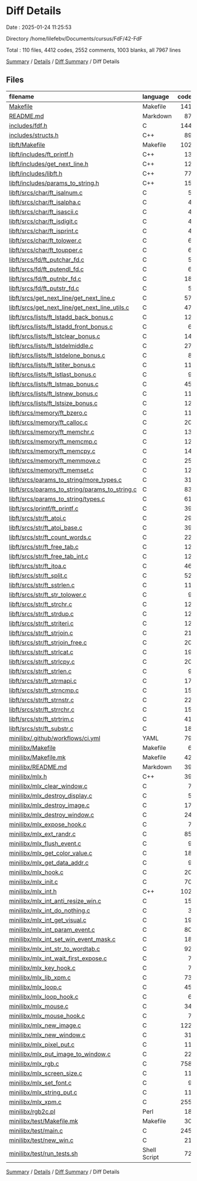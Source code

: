 # Diff Details

Date : 2025-01-24 11:25:53

Directory /home/lilefebv/Documents/cursus/FdF/42-FdF

Total : 110 files,  4412 codes, 2552 comments, 1003 blanks, all 7967 lines

[Summary](results.md) / [Details](details.md) / [Diff Summary](diff.md) / Diff Details

## Files
| filename | language | code | comment | blank | total |
| :--- | :--- | ---: | ---: | ---: | ---: |
| [Makefile](/Makefile) | Makefile | 141 | 22 | 33 | 196 |
| [README.md](/README.md) | Markdown | 87 | 0 | 51 | 138 |
| [includes/fdf.h](/includes/fdf.h) | C | 144 | 503 | 66 | 713 |
| [includes/structs.h](/includes/structs.h) | C++ | 89 | 117 | 10 | 216 |
| [libft/Makefile](/libft/Makefile) | Makefile | 102 | 20 | 22 | 144 |
| [libft/includes/ft\_printf.h](/libft/includes/ft_printf.h) | C++ | 13 | 54 | 5 | 72 |
| [libft/includes/get\_next\_line.h](/libft/includes/get_next_line.h) | C++ | 12 | 22 | 7 | 41 |
| [libft/includes/libft.h](/libft/includes/libft.h) | C++ | 77 | 654 | 57 | 788 |
| [libft/includes/params\_to\_string.h](/libft/includes/params_to_string.h) | C++ | 15 | 48 | 5 | 68 |
| [libft/srcs/char/ft\_isalnum.c](/libft/srcs/char/ft_isalnum.c) | C | 5 | 11 | 2 | 18 |
| [libft/srcs/char/ft\_isalpha.c](/libft/srcs/char/ft_isalpha.c) | C | 4 | 11 | 2 | 17 |
| [libft/srcs/char/ft\_isascii.c](/libft/srcs/char/ft_isascii.c) | C | 4 | 11 | 2 | 17 |
| [libft/srcs/char/ft\_isdigit.c](/libft/srcs/char/ft_isdigit.c) | C | 4 | 11 | 2 | 17 |
| [libft/srcs/char/ft\_isprint.c](/libft/srcs/char/ft_isprint.c) | C | 4 | 11 | 2 | 17 |
| [libft/srcs/char/ft\_tolower.c](/libft/srcs/char/ft_tolower.c) | C | 6 | 11 | 2 | 19 |
| [libft/srcs/char/ft\_toupper.c](/libft/srcs/char/ft_toupper.c) | C | 6 | 11 | 2 | 19 |
| [libft/srcs/fd/ft\_putchar\_fd.c](/libft/srcs/fd/ft_putchar_fd.c) | C | 5 | 11 | 3 | 19 |
| [libft/srcs/fd/ft\_putendl\_fd.c](/libft/srcs/fd/ft_putendl_fd.c) | C | 6 | 11 | 3 | 20 |
| [libft/srcs/fd/ft\_putnbr\_fd.c](/libft/srcs/fd/ft_putnbr_fd.c) | C | 18 | 11 | 3 | 32 |
| [libft/srcs/fd/ft\_putstr\_fd.c](/libft/srcs/fd/ft_putstr_fd.c) | C | 5 | 11 | 3 | 19 |
| [libft/srcs/get\_next\_line/get\_next\_line.c](/libft/srcs/get_next_line/get_next_line.c) | C | 57 | 11 | 8 | 76 |
| [libft/srcs/get\_next\_line/get\_next\_line\_utils.c](/libft/srcs/get_next_line/get_next_line_utils.c) | C | 47 | 11 | 8 | 66 |
| [libft/srcs/lists/ft\_lstadd\_back\_bonus.c](/libft/srcs/lists/ft_lstadd_back_bonus.c) | C | 12 | 11 | 4 | 27 |
| [libft/srcs/lists/ft\_lstadd\_front\_bonus.c](/libft/srcs/lists/ft_lstadd_front_bonus.c) | C | 6 | 11 | 3 | 20 |
| [libft/srcs/lists/ft\_lstclear\_bonus.c](/libft/srcs/lists/ft_lstclear_bonus.c) | C | 14 | 11 | 4 | 29 |
| [libft/srcs/lists/ft\_lstdelmiddle.c](/libft/srcs/lists/ft_lstdelmiddle.c) | C | 27 | 11 | 4 | 42 |
| [libft/srcs/lists/ft\_lstdelone\_bonus.c](/libft/srcs/lists/ft_lstdelone_bonus.c) | C | 8 | 11 | 3 | 22 |
| [libft/srcs/lists/ft\_lstiter\_bonus.c](/libft/srcs/lists/ft_lstiter_bonus.c) | C | 11 | 11 | 3 | 25 |
| [libft/srcs/lists/ft\_lstlast\_bonus.c](/libft/srcs/lists/ft_lstlast_bonus.c) | C | 9 | 11 | 3 | 23 |
| [libft/srcs/lists/ft\_lstmap\_bonus.c](/libft/srcs/lists/ft_lstmap_bonus.c) | C | 45 | 11 | 7 | 63 |
| [libft/srcs/lists/ft\_lstnew\_bonus.c](/libft/srcs/lists/ft_lstnew_bonus.c) | C | 11 | 11 | 4 | 26 |
| [libft/srcs/lists/ft\_lstsize\_bonus.c](/libft/srcs/lists/ft_lstsize_bonus.c) | C | 12 | 11 | 4 | 27 |
| [libft/srcs/memory/ft\_bzero.c](/libft/srcs/memory/ft_bzero.c) | C | 11 | 11 | 4 | 26 |
| [libft/srcs/memory/ft\_calloc.c](/libft/srcs/memory/ft_calloc.c) | C | 20 | 11 | 4 | 35 |
| [libft/srcs/memory/ft\_memchr.c](/libft/srcs/memory/ft_memchr.c) | C | 13 | 11 | 4 | 28 |
| [libft/srcs/memory/ft\_memcmp.c](/libft/srcs/memory/ft_memcmp.c) | C | 12 | 11 | 4 | 27 |
| [libft/srcs/memory/ft\_memcpy.c](/libft/srcs/memory/ft_memcpy.c) | C | 14 | 11 | 4 | 29 |
| [libft/srcs/memory/ft\_memmove.c](/libft/srcs/memory/ft_memmove.c) | C | 25 | 11 | 4 | 40 |
| [libft/srcs/memory/ft\_memset.c](/libft/srcs/memory/ft_memset.c) | C | 12 | 11 | 4 | 27 |
| [libft/srcs/params\_to\_string/more\_types.c](/libft/srcs/params_to_string/more_types.c) | C | 31 | 11 | 6 | 48 |
| [libft/srcs/params\_to\_string/params\_to\_string.c](/libft/srcs/params_to_string/params_to_string.c) | C | 83 | 11 | 10 | 104 |
| [libft/srcs/params\_to\_string/types.c](/libft/srcs/params_to_string/types.c) | C | 61 | 11 | 10 | 82 |
| [libft/srcs/printf/ft\_printf.c](/libft/srcs/printf/ft_printf.c) | C | 39 | 11 | 7 | 57 |
| [libft/srcs/str/ft\_atoi.c](/libft/srcs/str/ft_atoi.c) | C | 29 | 11 | 4 | 44 |
| [libft/srcs/str/ft\_atoi\_base.c](/libft/srcs/str/ft_atoi_base.c) | C | 39 | 11 | 6 | 56 |
| [libft/srcs/str/ft\_count\_words.c](/libft/srcs/str/ft_count_words.c) | C | 22 | 11 | 4 | 37 |
| [libft/srcs/str/ft\_free\_tab.c](/libft/srcs/str/ft_free_tab.c) | C | 12 | 11 | 4 | 27 |
| [libft/srcs/str/ft\_free\_tab\_int.c](/libft/srcs/str/ft_free_tab_int.c) | C | 12 | 11 | 4 | 27 |
| [libft/srcs/str/ft\_itoa.c](/libft/srcs/str/ft_itoa.c) | C | 46 | 11 | 6 | 63 |
| [libft/srcs/str/ft\_split.c](/libft/srcs/str/ft_split.c) | C | 52 | 11 | 8 | 71 |
| [libft/srcs/str/ft\_sstrlen.c](/libft/srcs/str/ft_sstrlen.c) | C | 11 | 11 | 4 | 26 |
| [libft/srcs/str/ft\_str\_tolower.c](/libft/srcs/str/ft_str_tolower.c) | C | 9 | 11 | 4 | 24 |
| [libft/srcs/str/ft\_strchr.c](/libft/srcs/str/ft_strchr.c) | C | 12 | 11 | 2 | 25 |
| [libft/srcs/str/ft\_strdup.c](/libft/srcs/str/ft_strdup.c) | C | 12 | 11 | 4 | 27 |
| [libft/srcs/str/ft\_striteri.c](/libft/srcs/str/ft_striteri.c) | C | 12 | 11 | 4 | 27 |
| [libft/srcs/str/ft\_strjoin.c](/libft/srcs/str/ft_strjoin.c) | C | 21 | 11 | 4 | 36 |
| [libft/srcs/str/ft\_strjoin\_free.c](/libft/srcs/str/ft_strjoin_free.c) | C | 20 | 11 | 4 | 35 |
| [libft/srcs/str/ft\_strlcat.c](/libft/srcs/str/ft_strlcat.c) | C | 19 | 11 | 4 | 34 |
| [libft/srcs/str/ft\_strlcpy.c](/libft/srcs/str/ft_strlcpy.c) | C | 20 | 11 | 4 | 35 |
| [libft/srcs/str/ft\_strlen.c](/libft/srcs/str/ft_strlen.c) | C | 9 | 11 | 4 | 24 |
| [libft/srcs/str/ft\_strmapi.c](/libft/srcs/str/ft_strmapi.c) | C | 17 | 11 | 4 | 32 |
| [libft/srcs/str/ft\_strncmp.c](/libft/srcs/str/ft_strncmp.c) | C | 15 | 11 | 4 | 30 |
| [libft/srcs/str/ft\_strnstr.c](/libft/srcs/str/ft_strnstr.c) | C | 22 | 11 | 4 | 37 |
| [libft/srcs/str/ft\_strrchr.c](/libft/srcs/str/ft_strrchr.c) | C | 15 | 11 | 4 | 30 |
| [libft/srcs/str/ft\_strtrim.c](/libft/srcs/str/ft_strtrim.c) | C | 41 | 11 | 6 | 58 |
| [libft/srcs/str/ft\_substr.c](/libft/srcs/str/ft_substr.c) | C | 18 | 11 | 4 | 33 |
| [minilibx/.github/workflows/ci.yml](/minilibx/.github/workflows/ci.yml) | YAML | 79 | 2 | 8 | 89 |
| [minilibx/Makefile](/minilibx/Makefile) | Makefile | 6 | 10 | 7 | 23 |
| [minilibx/Makefile.mk](/minilibx/Makefile.mk) | Makefile | 42 | 10 | 15 | 67 |
| [minilibx/README.md](/minilibx/README.md) | Markdown | 39 | 0 | 17 | 56 |
| [minilibx/mlx.h](/minilibx/mlx.h) | C++ | 39 | 70 | 31 | 140 |
| [minilibx/mlx\_clear\_window.c](/minilibx/mlx_clear_window.c) | C | 7 | 9 | 6 | 22 |
| [minilibx/mlx\_destroy\_display.c](/minilibx/mlx_destroy_display.c) | C | 5 | 11 | 3 | 19 |
| [minilibx/mlx\_destroy\_image.c](/minilibx/mlx_destroy_image.c) | C | 17 | 10 | 5 | 32 |
| [minilibx/mlx\_destroy\_window.c](/minilibx/mlx_destroy_window.c) | C | 24 | 9 | 6 | 39 |
| [minilibx/mlx\_expose\_hook.c](/minilibx/mlx_expose_hook.c) | C | 7 | 9 | 7 | 23 |
| [minilibx/mlx\_ext\_randr.c](/minilibx/mlx_ext_randr.c) | C | 85 | 2 | 18 | 105 |
| [minilibx/mlx\_flush\_event.c](/minilibx/mlx_flush_event.c) | C | 9 | 9 | 8 | 26 |
| [minilibx/mlx\_get\_color\_value.c](/minilibx/mlx_get_color_value.c) | C | 18 | 9 | 7 | 34 |
| [minilibx/mlx\_get\_data\_addr.c](/minilibx/mlx_get_data_addr.c) | C | 9 | 9 | 6 | 24 |
| [minilibx/mlx\_hook.c](/minilibx/mlx_hook.c) | C | 20 | 9 | 12 | 41 |
| [minilibx/mlx\_init.c](/minilibx/mlx_init.c) | C | 70 | 17 | 13 | 100 |
| [minilibx/mlx\_int.h](/minilibx/mlx_int.h) | C++ | 102 | 13 | 26 | 141 |
| [minilibx/mlx\_int\_anti\_resize\_win.c](/minilibx/mlx_int_anti_resize_win.c) | C | 15 | 9 | 5 | 29 |
| [minilibx/mlx\_int\_do\_nothing.c](/minilibx/mlx_int_do_nothing.c) | C | 3 | 9 | 5 | 17 |
| [minilibx/mlx\_int\_get\_visual.c](/minilibx/mlx_int_get_visual.c) | C | 19 | 12 | 9 | 40 |
| [minilibx/mlx\_int\_param\_event.c](/minilibx/mlx_int_param_event.c) | C | 80 | 9 | 12 | 101 |
| [minilibx/mlx\_int\_set\_win\_event\_mask.c](/minilibx/mlx_int_set_win_event_mask.c) | C | 18 | 9 | 8 | 35 |
| [minilibx/mlx\_int\_str\_to\_wordtab.c](/minilibx/mlx_int_str_to_wordtab.c) | C | 92 | 9 | 13 | 114 |
| [minilibx/mlx\_int\_wait\_first\_expose.c](/minilibx/mlx_int_wait_first_expose.c) | C | 7 | 9 | 8 | 24 |
| [minilibx/mlx\_key\_hook.c](/minilibx/mlx_key_hook.c) | C | 7 | 9 | 7 | 23 |
| [minilibx/mlx\_lib\_xpm.c](/minilibx/mlx_lib_xpm.c) | C | 73 | 9 | 15 | 97 |
| [minilibx/mlx\_loop.c](/minilibx/mlx_loop.c) | C | 45 | 9 | 10 | 64 |
| [minilibx/mlx\_loop\_hook.c](/minilibx/mlx_loop_hook.c) | C | 6 | 9 | 7 | 22 |
| [minilibx/mlx\_mouse.c](/minilibx/mlx_mouse.c) | C | 34 | 7 | 8 | 49 |
| [minilibx/mlx\_mouse\_hook.c](/minilibx/mlx_mouse_hook.c) | C | 7 | 9 | 7 | 23 |
| [minilibx/mlx\_new\_image.c](/minilibx/mlx_new_image.c) | C | 122 | 15 | 23 | 160 |
| [minilibx/mlx\_new\_window.c](/minilibx/mlx_new_window.c) | C | 31 | 25 | 7 | 63 |
| [minilibx/mlx\_pixel\_put.c](/minilibx/mlx_pixel_put.c) | C | 11 | 9 | 7 | 27 |
| [minilibx/mlx\_put\_image\_to\_window.c](/minilibx/mlx_put_image_to_window.c) | C | 22 | 9 | 7 | 38 |
| [minilibx/mlx\_rgb.c](/minilibx/mlx_rgb.c) | C | 758 | 4 | 3 | 765 |
| [minilibx/mlx\_screen\_size.c](/minilibx/mlx_screen_size.c) | C | 11 | 0 | 3 | 14 |
| [minilibx/mlx\_set\_font.c](/minilibx/mlx_set_font.c) | C | 9 | 17 | 5 | 31 |
| [minilibx/mlx\_string\_put.c](/minilibx/mlx_string_put.c) | C | 11 | 9 | 7 | 27 |
| [minilibx/mlx\_xpm.c](/minilibx/mlx_xpm.c) | C | 255 | 47 | 44 | 346 |
| [minilibx/rgb2c.pl](/minilibx/rgb2c.pl) | Perl | 18 | 13 | 8 | 39 |
| [minilibx/test/Makefile.mk](/minilibx/test/Makefile.mk) | Makefile | 30 | 3 | 13 | 46 |
| [minilibx/test/main.c](/minilibx/test/main.c) | C | 245 | 0 | 43 | 288 |
| [minilibx/test/new\_win.c](/minilibx/test/new_win.c) | C | 21 | 0 | 11 | 32 |
| [minilibx/test/run\_tests.sh](/minilibx/test/run_tests.sh) | Shell Script | 72 | 8 | 15 | 95 |

[Summary](results.md) / [Details](details.md) / [Diff Summary](diff.md) / Diff Details